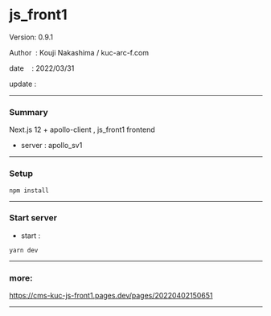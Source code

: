 ﻿# js_front1

 Version: 0.9.1

 Author  : Kouji Nakashima / kuc-arc-f.com

 date    : 2022/03/31

 update  :

***
### Summary

Next.js 12 + apollo-client , js_front1 frontend

* server : apollo_sv1

***
### Setup

```
npm install
```

***
### Start server
* start :

```
yarn dev
```

***
### more:

https://cms-kuc-js-front1.pages.dev/pages/20220402150651

***

